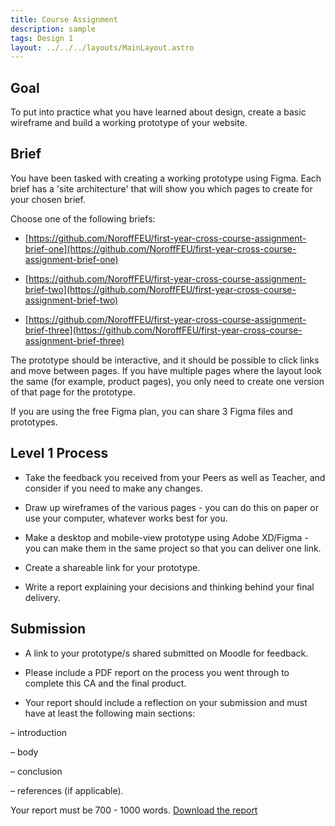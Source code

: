 ```yaml
---
title: Course Assignment
description: sample
tags: Design 1
layout: ../../../layouts/MainLayout.astro
---
```


## Goal

To put into practice what you have learned about design, create a basic wireframe and build a working prototype of your website.

## Brief

You have been tasked with creating a working prototype using Figma. Each brief has a 'site architecture' that will show you which pages to create for your chosen brief.

Choose one of the following briefs:

- [https://github.com/NoroffFEU/first-year-cross-course-assignment-brief-one](https://github.com/NoroffFEU/first-year-cross-course-assignment-brief-one)

- [https://github.com/NoroffFEU/first-year-cross-course-assignment-brief-two](https://github.com/NoroffFEU/first-year-cross-course-assignment-brief-two)

- [https://github.com/NoroffFEU/first-year-cross-course-assignment-brief-three](https://github.com/NoroffFEU/first-year-cross-course-assignment-brief-three)

The prototype should be interactive, and it should be possible to click links and move between pages. If you have multiple pages where the layout look the same (for example, product pages), you only need to create one version of that page for the prototype.

If you are using the free Figma plan, you can share 3 Figma files and prototypes.

## Level 1 Process

- Take the feedback you received from your Peers as well as Teacher, and consider if you need to make any changes.

- Draw up wireframes of the various pages - you can do this on paper or use your computer, whatever works best for you.

- Make a desktop and mobile-view prototype using Adobe XD/Figma - you can make them in the same project so that you can deliver one link.

- Create a shareable link for your prototype.

- Write a report explaining your decisions and thinking behind your final delivery.

## Submission

- A link to your prototype/s shared submitted on Moodle for feedback.

- Please include a PDF report on the process you went through to complete this CA and the final product.

- Your report should include a reflection on your submission and must have at least the following main sections:

– introduction

– body

– conclusion

– references (if applicable).

Your report must be 700 - 1000 words. [Download the report](../resources/FEU1reporttemplate.docx)
